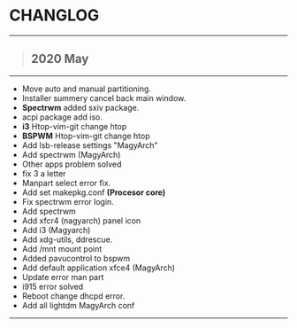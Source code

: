 # CHANGLOG
---

> ## 2020 May

---

* Move auto and manual partitioning.
* Installer summery cancel back main window.
* **Spectrwm** added sxiv package.
* acpi package add iso.
* **i3** Htop-vim-git change htop
* **BSPWM** Htop-vim-git change htop
* Add lsb-release settings "MagyArch"
* Add spectrwm (MagyArch)
* Other apps problem solved
* fix 3 a letter
* Manpart select error fix.
* Add set makepkg.conf **(Procesor core)**
* Fix spectrwm error login.
* Add spectrwm
* Add xfcr4 (nagyarch) panel icon
* Add i3 (Magyarch)
* Add xdg-utils, ddrescue.
* Add /mnt mount point
* Added pavucontrol to bspwm
* Add default application xfce4 (MagyArch)
* Update error man part
* i915 error solved
* Reboot change dhcpd error.
* Add all lightdm MagyArch conf

---
